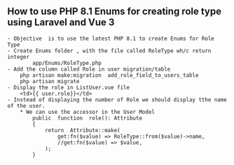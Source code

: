 ## How to use PHP 8.1 Enums for creating role type using Laravel and Vue 3
    - Objective  is to use the latest PHP 8.1 to create Enums for Role Type
    - Create Enums folder , with the file called RoleType wh/c return integer
            app/Enums/RoleType.php
    - Add the column called Role in user migration/table
        php artisan make:migration  add_role_field_to_users_table
        php artisan migrate
    - Display the role in ListUser.vue file
        <td>{{ user.role}}</td>
    - Instead of displaying the number of Role we should display tthe name of the user.
        * We can use the accessor in the User Model
            public  function  role(): Attribute
            {
                return  Attribute::make(
                    get:fn($value) => RoleType::from($value)->name,
                    //get:fn($value) => $value,
                );
            }
        
        
    

                
        

    

